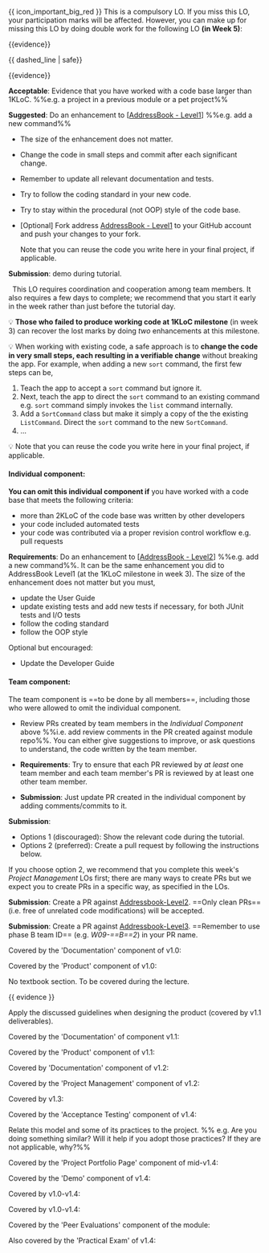 <div id="1kloc">

{{ icon_important_big_red }} This is a compulsory LO. If you miss this LO, your participation marks will be affected. However, you can make up for missing this LO by doing double work for the following LO **(in Week 5)**:

<panel header="[For Reference] details of the Week 5 LO mentioned above">

{{evidence}}

<include src="project.md#2kloc"/>

</panel>

{{ dashed_line | safe}}

{{evidence}}

**Acceptable**: Evidence that you have worked with a code base larger than 1KLoC. %%e.g. a project in a previous module or a pet project%%

**Suggested**: Do an enhancement to [[AddressBook - Level1]({{module_org}}/addressbook-level1)]  %%e.g. add a new command%%

* The size of the enhancement does not matter.
* Change the code in small steps and commit after each significant change.
* Remember to update all relevant documentation and tests.
* Try to follow the coding standard in your new code.
* Try to stay within the procedural (not OOP) style of the code base.
* [Optional] Fork address [AddressBook - Level1]({{module_org}}/addressbook-level1) to your GitHub account and push your changes to your fork.

  <tip-box type="tip">
  
  Note that you can reuse the code you write here in your final project, if applicable.
 
  </tip-box>

**Submission**: demo during tutorial.

</div>


<div id="2kloc">

<tip-box type="important"> 
  This LO requires coordination and cooperation among team members. It also requires a few days to complete; we recommend that you start it early in the week rather than just before the tutorial day.
</tip-box>

:bulb: **Those who failed to produce working code at 1KLoC milestone** (in week 3) can recover the lost marks by doing _two_ enhancements at this milestone.

:bulb: When working with existing code, a safe approach is to **change the code in very small steps, each resulting in a verifiable change** without breaking the app. For example, when adding a new `sort` command, the first few steps can be,
1. Teach the app to accept a `sort` command but ignore it.
2. Next, teach the app to direct the `sort` command to an existing command e.g. `sort` command simply invokes the `list` command internally.
3. Add a `SortCommand` class but make it simply a copy of the the existing `ListCommand`. Direct the `sort` command to the new `SortCommand`.
4. ...

:bulb: Note that you can reuse the code you write here in your final project, if applicable.
 

#### Individual component:

**You can omit this individual component if** you have worked with a code base that meets the following criteria:
* more than 2KLoC of the code base was written by other developers
* your code included automated tests
* your code was contributed via a proper revision control workflow e.g. pull requests

**Requirements**: Do an enhancement to [[AddressBook - Level2]({{module_org}}/addressbook-level2)]  %%e.g. add a new command%%. It can be the same enhancement you did to AddressBook Level1 (at the 1KLoC milestone in week 3). The size of the enhancement does not matter but you must,
* update the User Guide
* update existing tests and add new tests if necessary, for both JUnit tests and I/O tests
* follow the coding standard
* follow the OOP style

Optional but encouraged:
* Update the Developer Guide

<include src="project.md#submission_PR_optional" />

#### Team component:

The team component is ==to be done by all members==, including those who were allowed to omit the individual component.

* Review PRs created by team members in the _Individual Component_ above %%i.e. add review comments in the PR created against module repo%%. You can either give suggestions to improve, or ask questions to understand, the code written by the team member. 

* **Requirements**: Try to ensure that each PR reviewed by _at least_ one team member and each team member's PR is reviewed by at least one other team member.  

* **Submission**: Just update PR created in the individual component by adding comments/commits to it.

</div>


<div id="submission_PR_optional">

**Submission**: 
* Options 1 (discouraged): Show the relevant code during the tutorial.
* Options 2 (preferred): Create a pull request by following the instructions below.

<include src="../../admin/appendixE-gitHub.md#tutorial-pr-instructions" name="%%Admin {{ icon_embedding }} Appendix E: Using GitHub Project Hosting → Submitting Pull Requests as evidence of an LO%%" dynamic />

If you choose option 2, we recommend that you complete this week's _Project Management_ LOs first; there are many ways to create PRs but we expect you to create PRs in a specific way, as specified in the LOs. 

</div>


<div id="PR_to_AB2">

**Submission**: Create a PR against [Addressbook-Level2]({{module_org}}/addressbook-level2).  ==Only clean PRs== (i.e. free of unrelated code modifications) will be accepted. 

<include src="../../admin/appendixE-gitHub.md#tutorial-pr-instructions" name="%%Admin {{ icon_embedding }} Appendix E: Using GitHub Project Hosting → Submitting Pull Requests as evidence of an LO%%" dynamic />

</div>


<div id="PR_to_AB3">

**Submission**: Create a PR against [Addressbook-Level3]({{module_org}}/addressbook-level3).  ==Remember to use phase B team ID== (e.g. _W09-==B==2_) in your PR name. 

<include src="../../admin/appendixE-gitHub.md#tutorial-pr-instructions" name="%%Admin {{ icon_embedding }} Appendix E: Using GitHub Project Hosting → Submitting Pull Requests as evidence of an LO%%" dynamic />

</div>


<div id="requirements">

Covered by the 'Documentation' component of v1.0:

<dynamic-panel src="../../admin/project-v11.md" header="%%Admin {{ icon_embedding }} Project → v1.0%%" no-close />

</div>


<div id="local_impact_changes">

Covered by the 'Product' component of v1.0:

<dynamic-panel src="../../admin/project-v11.md" header="%%Admin {{ icon_embedding }} Project → v1.0%%" no-close />

</div>


<div id="product_design">

No textbook section. To be covered during the lecture.

{{ evidence }}

Apply the discussed guidelines when designing the product (covered by v1.1 deliverables).

</div>


<div id="user_guide">

Covered by the 'Documentation' of component v1.1:

<dynamic-panel src="../../admin/project-mid-v12.md" header="%%Admin {{ icon_embedding }} Project → v1.1%%" no-close />

</div>


<div id="global_impact_change">

Covered by the 'Product' component of v1.1:

<dynamic-panel src="../../admin/project-mid-v12.md" header="%%Admin {{ icon_embedding }} Project → v1.1%%" no-close />

</div>


<div id="dev_guide">

Covered by 'Documentation' component of v1.2:

<include src="../../admin/project-v12.md" name="%%Admin {{ icon_embedding }} Project → v1.2%%" dynamic />

</div>


<div id="track_progress">

Covered by the 'Project Management' component of v1.2:

<include src="../../admin/project-v12.md" name="%%Admin {{ icon_embedding }} Project → v1.2%%" dynamic />

</div>


<div id="release_produt">

Covered by v1.3:

<include src="../../admin/project-mid-v13.md" name="%%Admin {{ icon_embedding }} Project → v1.3%%" dynamic no-close/>

</div>


<div id="acceptance_testing">


Covered by the 'Acceptance Testing' component of v1.4:

<include src="../../admin/project-v13.md" name="%%Admin {{ icon_embedding }} Project → v1.4%%" dynamic />

</div>


<div id="relate_process">

Relate this model and some of its practices to the project. %%&nbsp;e.g. Are you doing something similar? Will it help if you adopt those practices? If they are not applicable, why?%%

</div>


<div id="describe_contribution">

Covered by the 'Project Portfolio Page' component of mid-v1.4:

<include src="../../admin/project-mid-v14.md" name="%%Admin {{ icon_embedding }} Project → mid-v1.4%%" dynamic />

</div>


<div id="demo">

Covered by the 'Demo' component of v1.4:

<include src="../../admin/project-v14.md" name="%%Admin {{ icon_embedding }} Project → v1.4%%" dynamic />

</div>


<div id="iterative_delivery">

Covered by v1.0-v1.4:

</div>


<div id="brownfield">

Covered by v1.0-v1.4:

</div>


<div id="evaluate_peers">

Covered by the 'Peer Evaluations' component of the module:

<include src="../../admin/peer-evaluations.md" name="%%Admin {{ icon_embedding }} Peer Evaluations%%" dynamic />

Also covered by the 'Practical Exam' of v1.4:

<include src="../../admin/project-v14.md" name="%%Admin {{ icon_embedding }} Project → v1.4%%" dynamic />

</div>